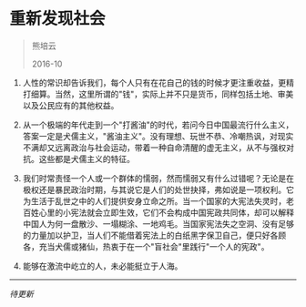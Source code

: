# 重新发现社会
> 熊培云
>
> 2016-10

1. 人性的常识却告诉我们，每个人只有在花自己的钱的时候才更注重收益，更精打细算。当然，这里所谓的"钱"，实际上并不只是货币，同样包括土地、审美以及公民应有的其他权益。

2. 从一个极端的年代走到一个"打酱油"的时代，若问今日中国最流行什么主义，答案一定是犬儒主义，"酱油主义"。没有理想、玩世不恭、冷嘲热讽，对现实不满却又远离政治与社会运动，带着一种自命清醒的虚无主义，从不与强权对抗。这些都是犬儒主义的特征。

3. 我们时常责怪一个人或一个群体的懦弱，然而懦弱又有什么过错呢？无论是在极权还是暴民政治时期，与其说它是人们的处世抉择，弗如说是一项权利。它为生活于乱世之中的人们提供安身立命之所。当一个国家的大宪法失灵时，老百姓心里的小宪法就会立即生效，它们不会构成中国宪政共同体，却可以解释中国人为何一盘散沙、一塌糊涂、一地鸡毛。当国家宪法失之空洞、没有足够的力量加以护卫，当人们不能借着宪法上的白纸黑字保卫自己，便只好各顾各，充当犬儒或猪仙，热衷于在一个"盲社会"里践行"一个人的宪政"。

4. 能够在激流中屹立的人，未必能挺立于人海。

---

*待更新*

